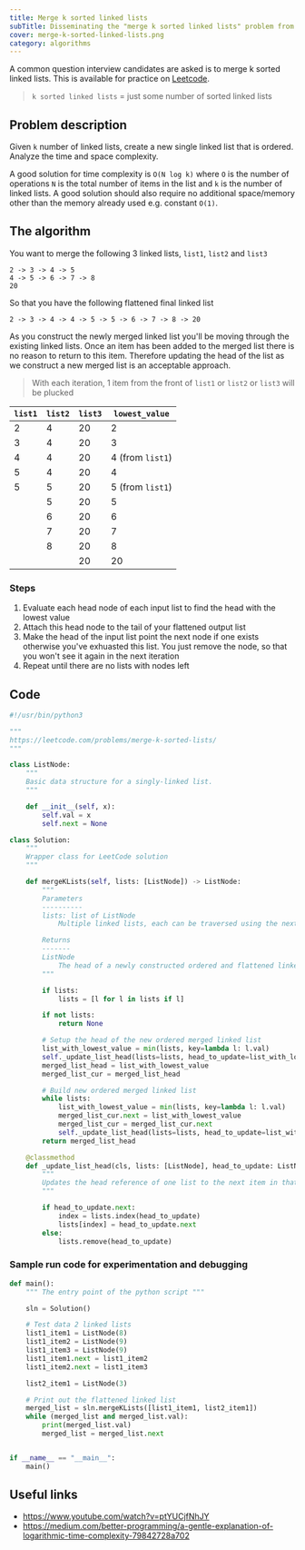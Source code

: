 ```yaml
---
title: Merge k sorted linked lists
subTitle: Disseminating the "merge k sorted linked lists" problem from Leetcode.com.
cover: merge-k-sorted-linked-lists.png
category: algorithms
---
```


A common question interview candidates are asked is to merge k sorted linked lists. This is available for practice on [Leetcode](https://leetcode.com/problems/merge-k-sorted-lists/).

> `k sorted linked lists` = just some number of sorted linked lists

## Problem description

Given `k` number of linked lists, create a new single linked list that is ordered. Analyze the time and space complexity.

A good solution for time complexity is `O(N log k)` where `O` is the number of operations `N` is the total number of items in the list and `k` is the number of linked lists. A good solution should also require no additional space/memory other than the memory already used e.g. constant `O(1)`.

## The algorithm

You want to merge the following 3 linked lists, `list1`, `list2` and `list3`

```text
2 -> 3 -> 4 -> 5
4 -> 5 -> 6 -> 7 -> 8
20
```

So that you have the following flattened final linked list

```text
2 -> 3 -> 4 -> 4 -> 5 -> 5 -> 6 -> 7 -> 8 -> 20
```

As you construct the newly merged linked list you'll be moving through the existing linked lists. Once an item has been added to the merged list there is no reason to return to this item. Therefore updating the head of the list as we construct a new merged list is an acceptable approach.

> With each iteration, 1 item from the front of `list1` or `list2` or `list3` will be plucked

| `list1` | `list2` | `list3` | `lowest_value`   |
| ------- | ------- | ------- | ---------------- |
| 2       | 4       | 20      | 2                |
| 3       | 4       | 20      | 3                |
| 4       | 4       | 20      | 4 (from `list1`) |
| 5       | 4       | 20      | 4                |
| 5       | 5       | 20      | 5 (from `list1`) |
|         | 5       | 20      | 5                |
|         | 6       | 20      | 6                |
|         | 7       | 20      | 7                |
|         | 8       | 20      | 8                |
|         |         | 20      | 20               |

### Steps

1. Evaluate each head node of each input list to find the head with the lowest value
2. Attach this head node to the tail of your flattened output list
3. Make the head of the input list point the next node if one exists otherwise you've exhuasted this list. You just remove the node, so that you won't see it again in the next iteration
4. Repeat until there are no lists with nodes left

## Code

```python
#!/usr/bin/python3

"""
https://leetcode.com/problems/merge-k-sorted-lists/
"""

class ListNode:
    """
    Basic data structure for a singly-linked list.
    """

    def __init__(self, x):
        self.val = x
        self.next = None

class Solution:
    """
    Wrapper class for LeetCode solution
    """

    def mergeKLists(self, lists: [ListNode]) -> ListNode:
        """
        Parameters
        ----------
        lists: list of ListNode
            Multiple linked lists, each can be traversed using the next property

        Returns
        -------
        ListNode
            The head of a newly constructed ordered and flattened linked list
        """

        if lists:
            lists = [l for l in lists if l]

        if not lists:
            return None

        # Setup the head of the new ordered merged linked list
        list_with_lowest_value = min(lists, key=lambda l: l.val)
        self._update_list_head(lists=lists, head_to_update=list_with_lowest_value)
        merged_list_head = list_with_lowest_value
        merged_list_cur = merged_list_head

        # Build new ordered merged linked list
        while lists:
            list_with_lowest_value = min(lists, key=lambda l: l.val)
            merged_list_cur.next = list_with_lowest_value
            merged_list_cur = merged_list_cur.next
            self._update_list_head(lists=lists, head_to_update=list_with_lowest_value)
        return merged_list_head

    @classmethod
    def _update_list_head(cls, lists: [ListNode], head_to_update: ListNode):
        """
        Updates the head reference of one list to the next item in that list
        """

        if head_to_update.next:
            index = lists.index(head_to_update)
            lists[index] = head_to_update.next
        else:
            lists.remove(head_to_update)
```

### Sample run code for experimentation and debugging

```python
def main():
    """ The entry point of the python script """

    sln = Solution()

    # Test data 2 linked lists
    list1_item1 = ListNode(8)
    list1_item2 = ListNode(9)
    list1_item3 = ListNode(9)
    list1_item1.next = list1_item2
    list1_item2.next = list1_item3

    list2_item1 = ListNode(3)

    # Print out the flattened linked list
    merged_list = sln.mergeKLists([list1_item1, list2_item1])
    while (merged_list and merged_list.val):
        print(merged_list.val)
        merged_list = merged_list.next


if __name__ == "__main__":
    main()
```

## Useful links

- https://www.youtube.com/watch?v=ptYUCjfNhJY
- https://medium.com/better-programming/a-gentle-explanation-of-logarithmic-time-complexity-79842728a702
